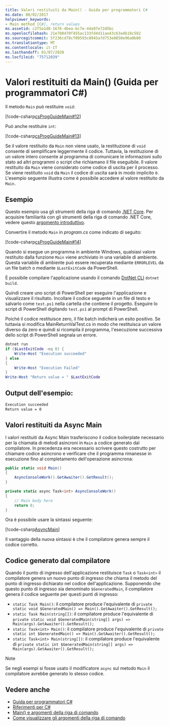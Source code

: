 ```yaml
---
title: Valori restituiti da Main() - Guida per programmatori C#
ms.date: 08/02/2017
helpviewer_keywords:
- Main method [C#], return values
ms.assetid: c2f5a1d8-1676-4bea-bc7e-44a97e72d5bc
ms.openlocfilehash: 21e780470f455ac133fd4d11ae43c63a4b18c582
ms.sourcegitcommit: 5f236cd78cf09593c8945a7d753e0850e96a0b80
ms.translationtype: MT
ms.contentlocale: it-IT
ms.lasthandoff: 01/07/2020
ms.locfileid: "75712039"
---
```

# <a name="main-return-values-c-programming-guide"></a>Valori restituiti da Main() (Guida per programmatori C#)

Il metodo `Main` può restituire `void`:

 [!code-csharp[csProgGuideMain#12](~/samples/snippets/csharp/VS_Snippets_VBCSharp/csProgGuideMain/CS/Class3.cs#12)]

Può anche restituire `int`:

 [!code-csharp[csProgGuideMain#13](~/samples/snippets/csharp/VS_Snippets_VBCSharp/csProgGuideMain/CS/Class3.cs#13)]

Se il valore restituito da `Main` non viene usato, la restituzione di `void` consente di semplificare leggermente il codice. Tuttavia, la restituzione di un valore intero consente al programma di comunicare le informazioni sullo stato ad altri programmi o script che richiamano il file eseguibile. Il valore restituito da `Main` viene considerato come codice di uscita per il processo. Se viene restituito `void` da `Main` il codice di uscita sarà in modo implicito `0`. L'esempio seguente illustra come è possibile accedere al valore restituito da `Main`.

## <a name="example"></a>Esempio

Questo esempio usa gli strumenti della riga di comando [.NET Core](../../../core/index.md). Per acquisire familiarità con gli strumenti della riga di comando .NET Core, vedere questo [argomento introduttivo](../../../core/tutorials/cli-create-console-app.md).

Convertire il metodo `Main` in *program.cs* come indicato di seguito:

 [!code-csharp[csProgGuideMain#14](~/samples/snippets/csharp/VS_Snippets_VBCSharp/csProgGuideMain/CS/Class3.cs#14)]

Quando si esegue un programma in ambiente Windows, qualsiasi valore restituito dalla funzione `Main` viene archiviato in una variabile di ambiente. Questa variabile di ambiente può essere recuperata mediante `ERRORLEVEL` da un file batch o mediante `$LastExitCode` da PowerShell.

È possibile compilare l'applicazione usando il comando [DotNet CLI](../../../core/tools/dotnet.md) `dotnet build`.

Quindi creare uno script di PowerShell per eseguire l'applicazione e visualizzare il risultato. Incollare il codice seguente in un file di testo e salvarlo come `test.ps1` nella cartella che contiene il progetto. Eseguire lo script di PowerShell digitando `test.ps1` al prompt di PowerShell.

Poiché il codice restituisce zero, il file batch indicherà un esito positivo. Se tuttavia si modifica MainReturnValTest.cs in modo che restituisca un valore diverso da zero e quindi si ricompila il programma, l'esecuzione successiva dello script di PowerShell segnala un errore.

```powershell
dotnet run
if ($LastExitCode -eq 0) {
    Write-Host "Execution succeeded"
} else
{
    Write-Host "Execution Failed"
}
Write-Host "Return value = " $LastExitCode
```

## <a name="sample-output"></a>Output dell'esempio:

```txt
Execution succeeded
Return value = 0
```

## <a name="async-main-return-values"></a>Valori restituiti da Async Main

I valori restituiti da Async Main trasferiscono il codice boilerplate necessario per la chiamata di metodi asincroni in `Main` a codice generato dal compilatore. In precedenza era necessario scrivere questo costrutto per chiamare codice asincrono e verificare che il programma rimanesse in esecuzione fino al completamento dell'operazione asincrona:

```csharp
public static void Main()
{
    AsyncConsoleWork().GetAwaiter().GetResult();
}

private static async Task<int> AsyncConsoleWork()
{
    // Main body here
    return 0;
}
```

Ora è possibile usare la sintassi seguente:

[!code-csharp[AsyncMain](../../../../samples/snippets/csharp/main-arguments/program.cs#AsyncMain)]

Il vantaggio della nuova sintassi è che il compilatore genera sempre il codice corretto.

## <a name="compiler-generated-code"></a>Codice generato dal compilatore

Quando il punto di ingresso dell'applicazione restituisce `Task` o `Task<int>` il compilatore genera un nuovo punto di ingresso che chiama il metodo del punto di ingresso dichiarato nel codice dell'applicazione. Supponendo che questo punto di ingresso sia denominato `$GeneratedMain`, il compilatore genera il codice seguente per questi punti di ingresso:

- `static Task Main()`: il compilatore produce l'equivalente di `private static void $GeneratedMain() => Main().GetAwaiter().GetResult();`
- `static Task Main(string[])`: il compilatore produce l'equivalente di `private static void $GeneratedMain(string[] args) => Main(args).GetAwaiter().GetResult();`
- `static Task<int> Main()`: il compilatore produce l'equivalente di `private static int $GeneratedMain() => Main().GetAwaiter().GetResult();`
- `static Task<int> Main(string[])`: il compilatore produce l'equivalente di `private static int $GeneratedMain(string[] args) => Main(args).GetAwaiter().GetResult();`

> [!NOTE]
>Se negli esempi si fosse usato il modificatore `async` sul metodo `Main` il compilatore avrebbe generato lo stesso codice.

## <a name="see-also"></a>Vedere anche

- [Guida per programmatori C#](../index.md)
- [Riferimenti per C#](../index.md)
- [Main() e argomenti della riga di comando](index.md)
- [Come visualizzare gli argomenti della riga di comando](./how-to-display-command-line-arguments.md)
